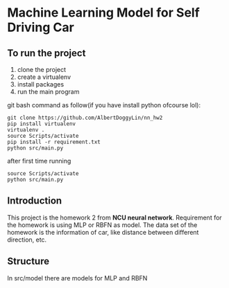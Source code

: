 # Machine Learning Model for Self Driving Car

## To run the project

1. clone the project
2. create a virtualenv
3. install packages
4. run the main program

git bash command as follow(if you have install python ofcourse lol):

    git clone https://github.com/AlbertDoggyLin/nn_hw2
    pip install virtualenv
    virtualenv .
    source Scripts/activate
    pip install -r requirement.txt
    python src/main.py

after first time running

    source Scripts/activate
    python src/main.py


## Introduction

This project is the homework 2 from **NCU neural network**. Requirement for the homework is using MLP or RBFN as model.
The data set of the homework is the information of car, like distance between different direction, etc.

## Structure
In src/model there are models for MLP and RBFN
